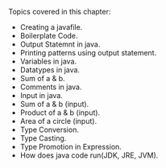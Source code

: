 Topics covered in this chapter:

- Creating a javafile.
- Boilerplate Code.
- Output Statemnt in java.
- Printing patterns using output statement.
- Variables in java.
- Datatypes in java.
- Sum of a & b.
- Comments in java.
- Input in java.
- Sum of a & b (input).
- Product of a & b (input).
- Area of a circle (input).
- Type Conversion.
- Type Casting.
- Type Promotion in Expression.
- How does java code run(JDK, JRE, JVM).

